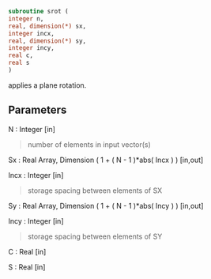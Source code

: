 ```fortran  
subroutine srot (  
integer n,  
real, dimension(*) sx,  
integer incx,  
real, dimension(*) sy,  
integer incy,  
real c,  
real s  
)  
```  
  
applies a plane rotation.  
  
## Parameters  
N : Integer [in]  
> number of elements in input vector(s)  
  
Sx : Real Array, Dimension ( 1 + ( N - 1 )*abs( Incx ) ) [in,out]  
  
Incx : Integer [in]  
> storage spacing between elements of SX  
  
Sy : Real Array, Dimension ( 1 + ( N - 1 )*abs( Incy ) ) [in,out]  
  
Incy : Integer [in]  
> storage spacing between elements of SY  
  
C : Real [in]  
  
S : Real [in]  
  
